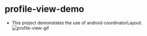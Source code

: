# profile-view-demo
- This project demonstates the use of android coordinatorLayout.
![profile-view-gif](https://user-images.githubusercontent.com/79764542/117532228-227e6a80-b004-11eb-9d04-e17bd3ffed7d.gif)
